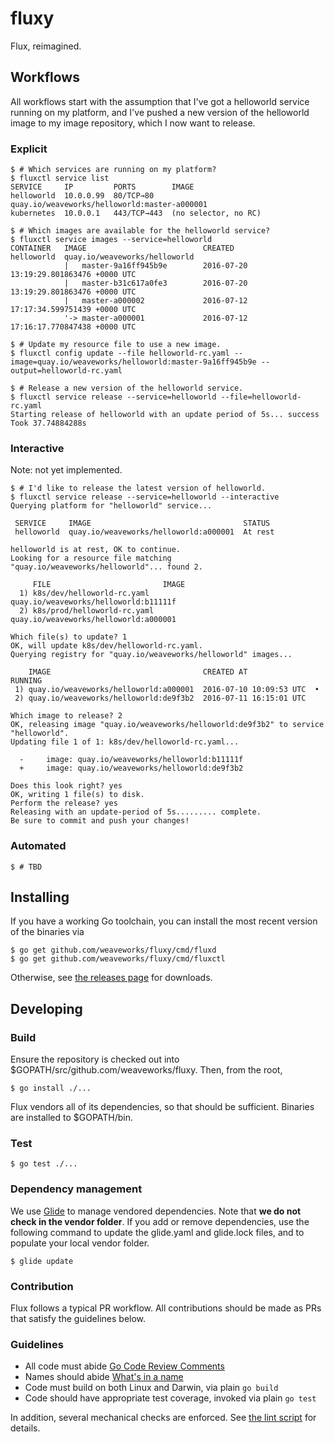 # fluxy

Flux, reimagined.

## Workflows

All workflows start with the assumption that I've got a helloworld service running on my platform,
 and I've pushed a new version of the helloworld image to my image repository,
 which I now want to release.

### Explicit

```
$ # Which services are running on my platform?
$ fluxctl service list
SERVICE     IP         PORTS        IMAGE
helloworld  10.0.0.99  80/TCP→80    quay.io/weaveworks/helloworld:master-a000001
kubernetes  10.0.0.1   443/TCP→443  (no selector, no RC)

$ # Which images are available for the helloworld service?
$ fluxctl service images --service=helloworld
CONTAINER   IMAGE                          CREATED
helloworld  quay.io/weaveworks/helloworld
            |   master-9a16ff945b9e        2016-07-20 13:19:29.801863476 +0000 UTC
            |   master-b31c617a0fe3        2016-07-20 13:19:29.801863476 +0000 UTC
            |   master-a000002             2016-07-12 17:17:34.599751439 +0000 UTC
            '-> master-a000001             2016-07-12 17:16:17.770847438 +0000 UTC

$ # Update my resource file to use a new image.
$ fluxctl config update --file helloworld-rc.yaml --image=quay.io/weaveworks/helloworld:master-9a16ff945b9e --output=helloworld-rc.yaml

$ # Release a new version of the helloworld service.
$ fluxctl service release --service=helloworld --file=helloworld-rc.yaml
Starting release of helloworld with an update period of 5s... success
Took 37.74884288s
```

### Interactive

Note: not yet implemented.

```
$ # I'd like to release the latest version of helloworld.
$ fluxctl service release --service=helloworld --interactive
Querying platform for "helloworld" service...

 SERVICE     IMAGE                                  STATUS
 helloworld  quay.io/weaveworks/helloworld:a000001  At rest

helloworld is at rest, OK to continue.
Looking for a resource file matching "quay.io/weaveworks/helloworld"... found 2.

     FILE                         IMAGE
  1) k8s/dev/helloworld-rc.yaml   quay.io/weaveworks/helloworld:b11111f
  2) k8s/prod/helloworld-rc.yaml  quay.io/weaveworks/helloworld:a000001

Which file(s) to update? 1
OK, will update k8s/dev/helloworld-rc.yaml.
Querying registry for "quay.io/weaveworks/helloworld" images...

    IMAGE                                  CREATED AT               RUNNING
 1) quay.io/weaveworks/helloworld:a000001  2016-07-10 10:09:53 UTC  •
 2) quay.io/weaveworks/helloworld:de9f3b2  2016-07-11 16:15:01 UTC

Which image to release? 2
OK, releasing image "quay.io/weaveworks/helloworld:de9f3b2" to service "helloworld".
Updating file 1 of 1: k8s/dev/helloworld-rc.yaml...

  -     image: quay.io/weaveworks/helloworld:b11111f
  +     image: quay.io/weaveworks/helloworld:de9f3b2

Does this look right? yes
OK, writing 1 file(s) to disk.
Perform the release? yes
Releasing with an update-period of 5s......... complete.
Be sure to commit and push your changes!
```

### Automated

```
$ # TBD
```

## Installing

If you have a working Go toolchain, you can install the most recent version of the binaries via

```
$ go get github.com/weaveworks/fluxy/cmd/fluxd
$ go get github.com/weaveworks/fluxy/cmd/fluxctl
```

Otherwise, see [the releases page](https://github.com/weaveworks/fluxy/releases) for downloads.

## Developing

### Build

Ensure the repository is checked out into $GOPATH/src/github.com/weaveworks/fluxy.
Then, from the root,

```
$ go install ./...
```

Flux vendors all of its dependencies, so that should be sufficient.
Binaries are installed to $GOPATH/bin.

### Test

```
$ go test ./...
```

### Dependency management

We use [Glide](https://github.com/Masterminds/glide) to manage vendored dependencies.
Note that **we do not check in the vendor folder**.
If you add or remove dependencies, use the following command to update the glide.yaml and glide.lock files,
 and to populate your local vendor folder.

```
$ glide update
```

### Contribution

Flux follows a typical PR workflow.
All contributions should be made as PRs that satisfy the guidelines below.

### Guidelines

- All code must abide [Go Code Review Comments](https://github.com/golang/go/wiki/CodeReviewComments)
- Names should abide [What's in a name](https://talks.golang.org/2014/names.slide#1)
- Code must build on both Linux and Darwin, via plain `go build`
- Code should have appropriate test coverage, invoked via plain `go test`

In addition, several mechanical checks are enforced.
See [the lint script](/lint) for details.

